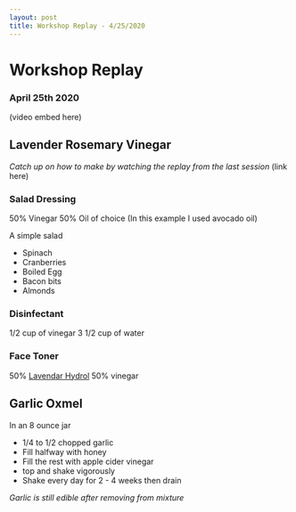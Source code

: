 ```yaml
---
layout: post
title: Workshop Replay - 4/25/2020
---
```


# Workshop Replay 
### April 25th 2020

(video embed here)

## Lavender Rosemary Vinegar
_Catch up on how to make by watching the replay from the last session_
(link here)

### Salad Dressing
50% Vinegar
50% Oil of choice (In this example I used avocado oil)

A simple salad
- Spinach
- Cranberries
- Boiled Egg
- Bacon bits
- Almonds

### Disinfectant
1/2 cup of vinegar
3 1/2 cup of water

### Face Toner
50% [Lavendar Hydrol](https://www.mountainroseherbs.com/products/lavandin-lavender-hydrosol/profile)
50% vinegar


## Garlic Oxmel
In an 8 ounce jar
- 1/4 to 1/2 chopped garlic
- Fill halfway with honey
- Fill the rest with apple cider vinegar
- top and shake vigorously
- Shake every day for 2 - 4 weeks then drain

_Garlic is still edible after removing from mixture_

